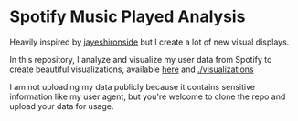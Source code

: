 # Spotify Music Played Analysis

Heavily inspired by [jayeshironside](https://github.com/jayeshironside/Spotify-Streaming-history-analysis/blob/main/README.md) but I create a lot of new visual displays.

In this repository, I analyze and visualize my user data from Spotify to create beautiful visualizations, available [here](https://www.parthiv.dev/blog/spotify-visualizations) and [./visualizations](https://github.com/cparthiv/spotify-analysis/tree/main/visualizations)

I am not uploading my data publicly because it contains sensitive information like my user agent, but you're welcome to clone the repo and upload your data for usage.
